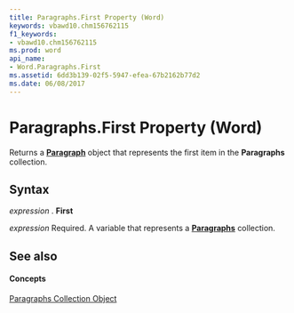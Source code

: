 ```yaml
---
title: Paragraphs.First Property (Word)
keywords: vbawd10.chm156762115
f1_keywords:
- vbawd10.chm156762115
ms.prod: word
api_name:
- Word.Paragraphs.First
ms.assetid: 6dd3b139-02f5-5947-efea-67b2162b77d2
ms.date: 06/08/2017
---
```



# Paragraphs.First Property (Word)

Returns a **[Paragraph](paragraph-object-word.md)** object that represents the first item in the **Paragraphs** collection.


## Syntax

 _expression_ . **First**

 _expression_ Required. A variable that represents a **[Paragraphs](paragraphs-object-word.md)** collection.


## See also


#### Concepts


[Paragraphs Collection Object](paragraphs-object-word.md)

